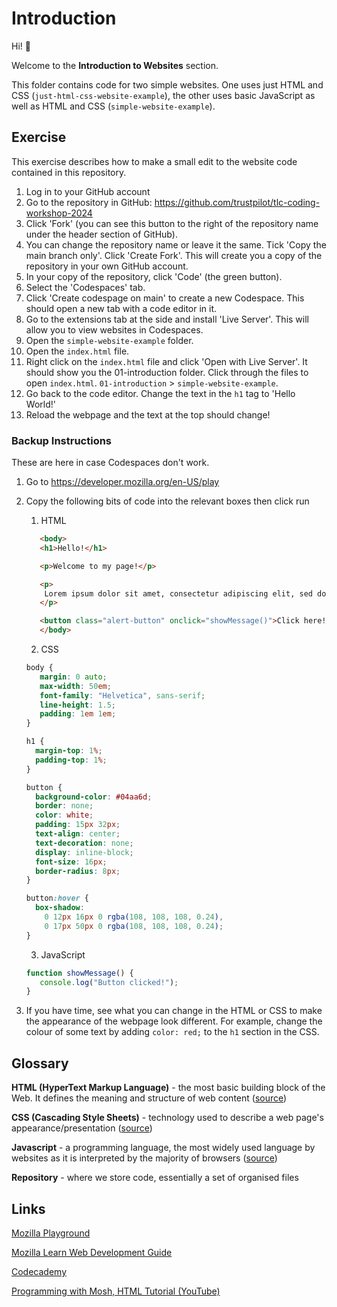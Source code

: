 # Introduction

Hi! 👋

Welcome to the <b>Introduction to Websites</b> section.

This folder contains code for two simple websites. One uses just HTML and CSS (`just-html-css-website-example`), the other uses basic JavaScript as well as HTML and CSS (`simple-website-example`).


## Exercise

This exercise describes how to make a small edit to the website code contained in this repository.

1. Log in to your GitHub account
2. Go to the repository in GitHub: https://github.com/trustpilot/tlc-coding-workshop-2024
3. Click 'Fork' (you can see this button to the right of the repository name under the header section of GitHub).
4. You can change the repository name or leave it the same. Tick 'Copy the main branch only'. Click 'Create Fork'. This will create you a copy of the repository in your own GitHub account. 
5. In your copy of the repository, click 'Code' (the green button). 
6. Select the 'Codespaces' tab.
7. Click 'Create codespage on main' to create a new Codespace. This should open a new tab with a code editor in it.
8. Go to the extensions tab at the side and install 'Live Server'. This will allow you to view websites in Codespaces.
9. Open the `simple-website-example` folder. 
10. Open the `index.html` file.
11. Right click on the `index.html` file and click 'Open with Live Server'. It should show you the 01-introduction folder. Click through the files to open `index.html`. `01-introduction` > `simple-website-example`.
12. Go back to the code editor. Change the text in the `h1` tag to 'Hello World!'
13. Reload the webpage and the text at the top should change! 


### Backup Instructions

These are here in case Codespaces don't work.

1. Go to https://developer.mozilla.org/en-US/play
2. Copy the following bits of code into the relevant boxes then click run
   1. HTML
   ```html
      <body>
      <h1>Hello!</h1>

      <p>Welcome to my page!</p>

      <p>
       Lorem ipsum dolor sit amet, consectetur adipiscing elit, sed do eiusmod tempor incididunt ut labore et dolore magna aliqua.
      </p>

      <button class="alert-button" onclick="showMessage()">Click here!</button>
      </body>  
   ```
   2. CSS

   ```css
   body {
      margin: 0 auto;
      max-width: 50em;
      font-family: "Helvetica", sans-serif;
      line-height: 1.5;
      padding: 1em 1em;
   }

   h1 {
     margin-top: 1%;
     padding-top: 1%;
   }

   button {
     background-color: #04aa6d;
     border: none;
     color: white;
     padding: 15px 32px;
     text-align: center;
     text-decoration: none;
     display: inline-block;
     font-size: 16px;
     border-radius: 8px;
   }

   button:hover {
     box-shadow:
       0 12px 16px 0 rgba(108, 108, 108, 0.24),
       0 17px 50px 0 rgba(108, 108, 108, 0.24);
   }
   ```

   3. JavaScript

   ```js
   function showMessage() {
      console.log("Button clicked!");
   }
   ```

3. If you have time, see what you can change in the HTML or CSS to make the appearance of the webpage look different. For example, change the colour of some text by adding `color: red;` to the `h1` section in the CSS.



## Glossary

<b>HTML (HyperText Markup Language)</b> - the most basic building block of the Web. It defines the meaning and structure of web content ([source](https://developer.mozilla.org/en-US/docs/Web/HTML))

<b>CSS (Cascading Style Sheets)</b> - technology used to describe a web page's appearance/presentation ([source](https://developer.mozilla.org/en-US/docs/Web/HTML))

<b>Javascript</b> - a programming language, the most widely used language by websites as it is interpreted by the majority of browsers ([source](https://developer.mozilla.org/en-US/docs/Learn/Getting_started_with_the_web/The_web_and_web_standards)) 

<b>Repository</b> - where we store code, essentially a set of organised files


## Links

[Mozilla Playground](https://developer.mozilla.org/en-US/play)

[Mozilla Learn Web Development Guide](https://developer.mozilla.org/en-US/docs/Learn)

[Codecademy](https://www.codecademy.com/)

[Programming with Mosh, HTML Tutorial (YouTube)](https://www.youtube.com/watch?v=qz0aGYrrlhU)
